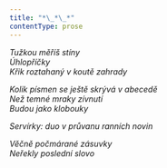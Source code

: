 ```yaml
---
title: "*\_*\_*"
contentType: prose
---
```


_Tužkou měříš stíny  
Úhlopříčky  
Křik roztahaný v koutě zahrady_

_Kolik písmen se ještě skrývá v abecedě  
Než temné mraky zívnutí  
Budou jako klobouky_

_Servírky: duo v průvanu ranních novin_

_Věčně počmárané zásuvky  
Neřekly poslední slovo_
